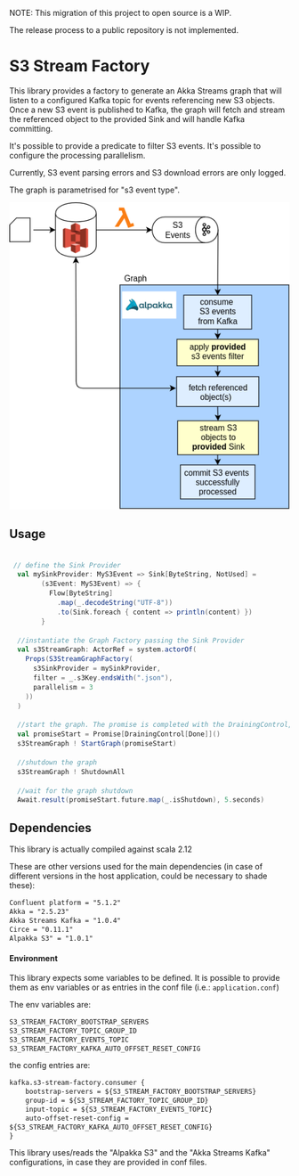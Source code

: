 NOTE: This migration of this project to open source is a WIP.

The release process to a public repository is not implemented.

# S3 Stream Factory

This library provides a factory to generate an Akka Streams graph that will listen to a configured Kafka topic for events referencing new S3 objects.
Once a new S3 event is published to Kafka, the graph will fetch and stream the referenced object to the provided Sink and will handle Kafka committing.

It's possible to provide a predicate to filter S3 events.
It's possible to configure the processing parallelism.

Currently, S3 event parsing errors and S3 download errors are only logged.

The graph is parametrised for "s3 event type". 
 
![](doc/s3%20stream%20factory.png)

## Usage

```scala

 // define the Sink Provider
  val mySinkProvider: MyS3Event => Sink[ByteString, NotUsed] =
        (s3Event: MyS3Event) => {
          Flow[ByteString]
            .map(_.decodeString("UTF-8"))
            .to(Sink.foreach { content => println(content) })
        }

  //instantiate the Graph Factory passing the Sink Provider
  val s3StreamGraph: ActorRef = system.actorOf(
    Props(S3StreamGraphFactory(
      s3SinkProvider = mySinkProvider,
      filter = _.s3Key.endsWith(".json"),
      parallelism = 3
    ))
  )

  //start the graph. The promise is completed with the DrainingControl, useful in the shutdown phase.
  val promiseStart = Promise[DrainingControl[Done]]()
  s3StreamGraph ! StartGraph(promiseStart)

  //shutdown the graph
  s3StreamGraph ! ShutdownAll
 
  //wait for the graph shutdown
  Await.result(promiseStart.future.map(_.isShutdown), 5.seconds)


```



##  Dependencies

This library is actually compiled against scala 2.12

These are other versions used for the main dependencies (in case of different versions in the host application, could be necessary to shade these):
```
Confluent platform = "5.1.2"
Akka = "2.5.23"
Akka Streams Kafka = "1.0.4"
Circe = "0.11.1"
Alpakka S3" = "1.0.1"
```

#### Environment

This library expects some variables to be defined. It is possible to provide them as env variables or as entries in the conf file (i.e.: `application.conf`)

The env variables are:
```
S3_STREAM_FACTORY_BOOTSTRAP_SERVERS
S3_STREAM_FACTORY_TOPIC_GROUP_ID
S3_STREAM_FACTORY_EVENTS_TOPIC
S3_STREAM_FACTORY_KAFKA_AUTO_OFFSET_RESET_CONFIG
```

the config entries are:
```
kafka.s3-stream-factory.consumer {
    bootstrap-servers = ${S3_STREAM_FACTORY_BOOTSTRAP_SERVERS}
    group-id = ${S3_STREAM_FACTORY_TOPIC_GROUP_ID}
    input-topic = ${S3_STREAM_FACTORY_EVENTS_TOPIC}
    auto-offset-reset-config = ${S3_STREAM_FACTORY_KAFKA_AUTO_OFFSET_RESET_CONFIG}
}
```

This library uses/reads the "Alpakka S3" and the "Akka Streams Kafka" configurations, in case they are provided in conf files.

